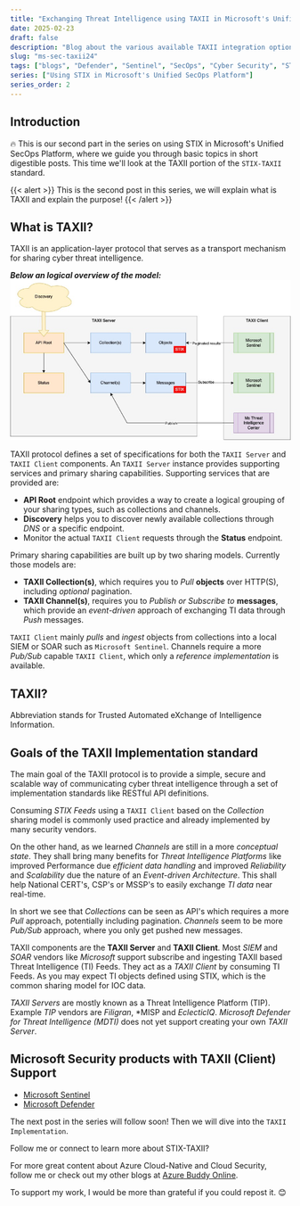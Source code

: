 ```yaml
---
title: "Exchanging Threat Intelligence using TAXII in Microsoft's Unified Security Operations Platform"
date: 2025-02-23
draft: false
description: "Blog about the various available TAXII integration options within Microsoft's Unified SecOps Platform products."
slug: "ms-sec-taxii24"
tags: ["blogs", "Defender", "Sentinel", "SecOps", "Cyber Security", "STIX", "TAXII", "Unified"]
series: ["Using STIX in Microsoft's Unified SecOps Platform"]
series_order: 2
---
```


## Introduction

🔥 This is our second part in the series on using STIX in Microsoft's Unified SecOps Platform, where we guide you through basic topics in short digestible posts. This time we'll look at the TAXII portion of the `STIX-TAXII` standard.


{{< alert >}}
This is the second post in this series, we will explain what is TAXII and explain the purpose!
{{< /alert >}}

## What is TAXII?

TAXII is an application-layer protocol that serves as a transport mechanism for sharing cyber threat intelligence.

***Below an logical overview of the model:***
![TAXII Logical Overview](img/taxii-model.jpg "TAXII Logical Overview")

TAXII protocol defines a set of specifications for both the `TAXII Server` and `TAXII Client` components. An `TAXII Server` instance provides supporting services and primary sharing capabilities. Supporting services that are provided are:

- **API Root** endpoint which provides a way to create a logical grouping of your sharing types, such as collections and channels.
- **Discovery** helps you to discover newly available collections through *DNS* or a specific endpoint.
- Monitor the actual `TAXII Client` requests through the **Status** endpoint.

Primary sharing capabilities are built up by two sharing models. Currently those models are:
- **TAXII Collection(s)**, which requires you to *Pull* **objects** over HTTP(S), including *optional* pagination.
- **TAXII Channel(s)**, requires you to *Publish or Subscribe to* **messages**, which provide an *event-driven* approach of exchanging TI data through *Push* messages.

`TAXII Client` mainly *pulls* and *ingest* objects from collections into a local SIEM or SOAR such as `Microsoft Sentinel`. Channels require a more *Pub/Sub* capable `TAXII Client`, which only a *reference implementation* is available.

## TAXII?

Abbreviation stands for Trusted Automated eXchange of Intelligence Information. 

## Goals of the TAXII Implementation standard

The main goal of the TAXII protocol is to provide a simple, secure and scalable way of communicating cyber threat intelligence through a set of implementation standards like RESTful API definitions.

Consuming *STIX Feeds* using a `TAXII Client` based on the *Collection* sharing model is commonly used practice and already implemented by many security vendors.

On the other hand, as we learned *Channels* are still in a more *conceptual state*. They shall bring many benefits for *Threat Intelligence Platforms* like improved Performance due *efficient data handling* and improved *Reliability* and *Scalability* due the nature of an *Event-driven Architecture*. This shall help National CERT's, CSP's or MSSP's to easily exchange *TI data* near real-time.

In short we see that *Collections* can be seen as API's which requires a more *Pull* approach, potentially including pagination. *Channels* seem to be more *Pub/Sub* approach, where you only get pushed new messages.

TAXII components are the **TAXII Server** and **TAXII Client**. Most *SIEM* and *SOAR* vendors like *Microsoft* support subscribe and ingesting TAXII based Threat Intelligence (TI) Feeds. They act as a *TAXII Client* by consuming TI Feeds. As you may expect TI objects defined using STIX, which is the common sharing model for IOC data.

*TAXII Servers* are mostly known as a Threat Intelligence Platform (TIP). Example *TIP* vendors are *Filigran*, *MISP and *EclecticIQ*. *Microsoft Defender for Threat Intelligence (MDTI)* does not yet support creating your own *TAXII Server*.


## Microsoft Security products with TAXII (Client) Support

- [Microsoft Sentinel](https://learn.microsoft.com/en-us/azure/sentinel/)
- [Microsoft Defender](https://learn.microsoft.com/en-us/unified-secops-platform/threat-intelligence-overview/)

The next post in the series will follow soon! Then we will dive into the `TAXII Implementation`.

Follow me or connect to learn more about STIX-TAXII?

For more great content about Azure Cloud-Native and Cloud Security, follow me or check out my other blogs at [Azure Buddy Online](https://azurebuddy.online).

To support my work, I would be more than grateful if you could repost it. 😊
